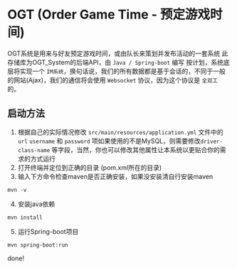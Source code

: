 # OGT (Order Game Time - 预定游戏时间)
OGT系统是用来与好友预定游戏时间，或由队长来策划并发布活动的一套系统
此存储库为OGT_System的后端API，由 `Java / Spring-boot` 编写
按计划，系统底层将实现一个 `IM系统`，换句话说，我们的所有数据都是基于会话的，不同于一般的网站(Ajax)，我们的通信将会使用 `Websocket` 协议，因为这个协议是 `全双工` 的。

## 启动方法
1. 根据自己的实际情况修改 `src/main/resources/application.yml` 文件中的 `url` `username` 和 `password` 项如果使用的不是MySQL，则需要修改`driver-class-name` 等字段，当然，你也可以修改其他属性让本系统以更贴合你的需求的方式运行
2. 打开终端并定位到正确的目录 (pom.xml所在的目录)
3. 输入下方命令检查maven是否正确安装，如果没安装清自行安装maven
```
mvn -v
```
4. 安装java依赖
```
mvn install
```
5. 运行Spring-boot项目
```
mvn spring-boot:run
```

done!

